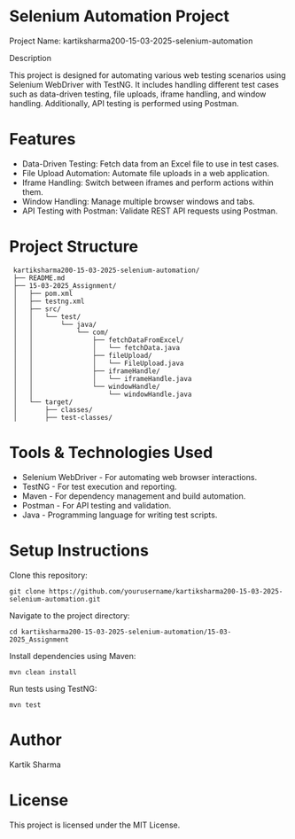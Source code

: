 # Selenium Automation Project

Project Name: kartiksharma200-15-03-2025-selenium-automation

Description

This project is designed for automating various web testing scenarios using Selenium WebDriver with TestNG. It includes handling different test cases such as data-driven testing, file uploads, iframe handling, and window handling. Additionally, API testing is performed using Postman.

# Features

* Data-Driven Testing: Fetch data from an Excel file to use in test cases.
* File Upload Automation: Automate file uploads in a web application.
* Iframe Handling: Switch between iframes and perform actions within them.
* Window Handling: Manage multiple browser windows and tabs.
* API Testing with Postman: Validate REST API requests using Postman.

# Project Structure
~~~
 kartiksharma200-15-03-2025-selenium-automation/
 ├── README.md
 ├── 15-03-2025_Assignment/
 │   ├── pom.xml
 │   ├── testng.xml
 │   ├── src/
 │   │   └── test/
 │   │       └── java/
 │   │           └── com/
 │   │               ├── fetchDataFromExcel/
 │   │               │   └── fetchData.java
 │   │               ├── fileUpload/
 │   │               │   └── FileUpload.java
 │   │               ├── iframeHandle/
 │   │               │   └── iframeHandle.java
 │   │               └── windowHandle/
 │   │                   └── windowHandle.java
 │   └── target/
 │       ├── classes/
 │       ├── test-classes/
~~~
# Tools & Technologies Used

* Selenium WebDriver - For automating web browser interactions.
* TestNG - For test execution and reporting.
* Maven - For dependency management and build automation.
* Postman - For API testing and validation.
* Java - Programming language for writing test scripts.

# Setup Instructions

Clone this repository:
~~~
git clone https://github.com/yourusername/kartiksharma200-15-03-2025-selenium-automation.git
~~~
Navigate to the project directory:
~~~
cd kartiksharma200-15-03-2025-selenium-automation/15-03-2025_Assignment
~~~
Install dependencies using Maven:
~~~
mvn clean install
~~~
Run tests using TestNG:
~~~
mvn test
~~~
# Author

Kartik Sharma

# License

This project is licensed under the MIT License.

